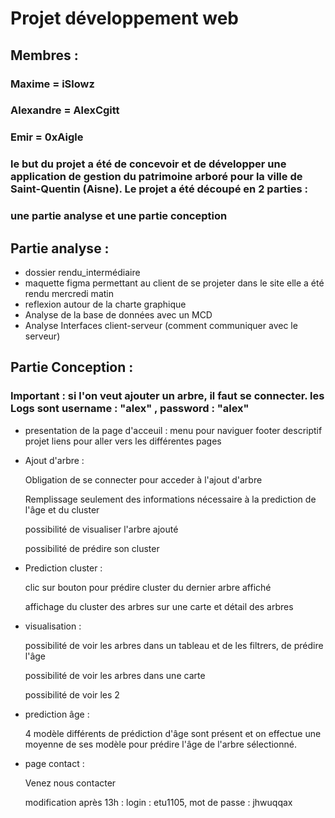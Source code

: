 # Projet développement web
## Membres : 
### Maxime = iSlowz
### Alexandre = AlexCgitt
### Emir = 0xAigle

### le but du projet a été de concevoir et de développer une application de gestion du patrimoine arboré pour la ville de Saint-Quentin (Aisne). Le projet a été découpé en 2 parties : 
### une partie analyse et une partie conception

## Partie analyse :

- dossier rendu_intermédiaire
- maquette figma permettant au client de se projeter dans le site elle a été rendu mercredi matin
- reflexion autour de la charte graphique 
- Analyse de la base de données avec un MCD
- Analyse Interfaces client-serveur (comment communiquer avec le serveur)

## Partie Conception :

### Important : si l'on veut ajouter un arbre, il faut se connecter. les Logs sont username : "alex" , password : "alex"

- presentation de la page d'acceuil :
    menu pour naviguer
    footer
    descriptif projet
    liens pour aller vers les différentes pages

- Ajout d'arbre :

    Obligation de se connecter pour acceder à l'ajout d'arbre
    
	Remplissage seulement des informations nécessaire à la prediction de l'âge et du cluster

    possibilité de visualiser l'arbre ajouté

    possibilité de prédire son cluster

- Prediction cluster :

    clic sur bouton pour prédire cluster du dernier arbre affiché

    affichage du cluster des arbres sur une carte et détail des arbres

- visualisation :

    possibilité de voir les arbres dans un tableau et de les filtrers, de prédire l'âge

    possibilité de voir les arbres dans une carte 

    possibilité de voir les 2

- prediction âge :

    4 modèle différents de prédiction d'âge sont présent et on effectue une moyenne de ses modèle pour prédire l'âge de l'arbre sélectionné.

- page contact :

    Venez nous contacter

  modification après 13h : login : etu1105, mot de passe : jhwuqqax



